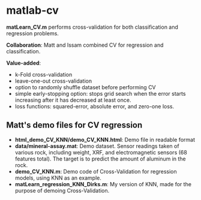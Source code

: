 matlab-cv
=========
**matLearn_CV.m** performs cross-validation for both classification and regression problems.

**Collaboration**: Matt and Issam combined CV for regression and classification.

**Value-added**: 
- k-Fold cross-validation
- leave-one-out cross-validation
- option to randomly shuffle dataset before performing CV
- simple early-stopping option: stops grid search when the error starts increasing after it has decreased at least once.
- loss functions: squared-error, absolute error, and zero-one loss.


## Matt's demo files for CV regression
- **html_demo_CV_KNN/demo_CV_KNN.html**: Demo file in readable format
- **data/mineral-assay.mat**: Demo dataset. Sensor readings taken of various rock, including weight, XRF, and electromagnetic sensors (68 features total). The target is to predict the amount of aluminum in the rock.
- **demo_CV_KNN.m**: Demo code of Cross-Validation for regression models, using KNN as an example.
- **matLearn_regression_KNN_Dirks.m**: My version of KNN, made for the purpose of demoing Cross-Validation.